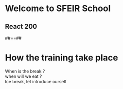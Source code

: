<!-- .slide: class="first-slide" sfeir-level="2" sfeir-techno="React" -->
# **Welcome to SFEIR School**

## **React 200**

##==##

<!-- .slide: class="transition-bg-green-5" -->
# How the training take place

<p class="center">
When is the break ?<br>
when will we eat ?<br>
Ice break, let introduce ourself<br>
</p>
<br><br>
